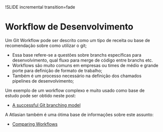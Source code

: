 !SLIDE incremental transition=fade

# Workflow de Desenvolvimento

Um Git Workflow pode ser descrito como um tipo de receita ou base de recomendação sobre como utilizar o git;

- Essa base refere-se a questões sobre branchs específicas para desenvolvimento, qual fluxo para merge de código entre branchs etc.
- Workflows são muito comuns em empresas ou times de médio e grande porte para definição de formato de trabalho;
- Também é um processo necessário na definição dos chamados pipelines de desenvolvimento;

Um exemplo de um workflow complexo e muito usado como base de estudo pode ser obtido neste post:

- [A successful Git branching model](https://nvie.com/posts/a-successful-git-branching-model/)

A Atlasian também é uma ótima base de informações sobre este assunto:

- [Comparing Workflows](https://br.atlassian.com/git/tutorials/comparing-workflows)
